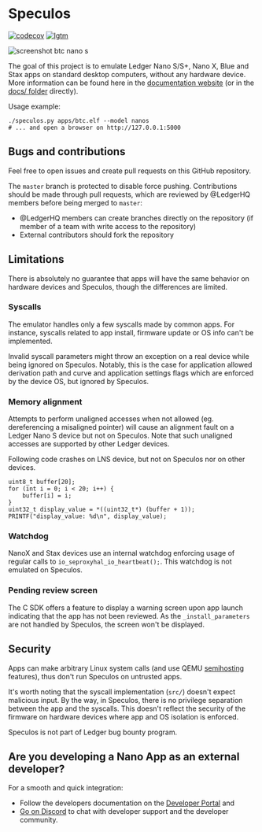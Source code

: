 # Speculos

[![codecov](https://codecov.io/gh/LedgerHQ/speculos/branch/master/graph/badge.svg)](https://codecov.io/gh/LedgerHQ/speculos)
[![lgtm](https://img.shields.io/lgtm/alerts/g/LedgerHQ/speculos.svg?logo=lgtm&logoWidth=18)](https://lgtm.com/projects/g/LedgerHQ/speculos/alerts/)

![screenshot btc nano s](https://raw.githubusercontent.com/LedgerHQ/speculos/master/docs/screenshot-api-nanos-btc.png)

The goal of this project is to emulate Ledger Nano S/S+, Nano X, Blue and Stax apps on
standard desktop computers, without any hardware device. More information can
be found here in the
[documentation website](https://ledgerhq.github.io/speculos) (or in the
[docs/ folder](docs/) directly).

Usage example:

```shell
./speculos.py apps/btc.elf --model nanos
# ... and open a browser on http://127.0.0.1:5000
```

## Bugs and contributions

Feel free to open issues and create pull requests on this GitHub repository.

The `master` branch is protected to disable force pushing. Contributions should
be made through pull requests, which are reviewed by @LedgerHQ members before
being merged to `master`:

- @LedgerHQ members can create branches directly on the repository (if member of
  a team with write access to the repository)
- External contributors should fork the repository


## Limitations

There is absolutely no guarantee that apps will have the same behavior on
hardware devices and Speculos, though the differences are limited.

### Syscalls

The emulator handles only a few syscalls made by common apps. For instance,
syscalls related to app install, firmware update or OS info can't be
implemented.

Invalid syscall parameters might throw an exception on a real device while
being ignored on Speculos.
Notably, this is the case for application allowed derivation path and curve and
application settings flags which are enforced by the device OS, but ignored by
Speculos.

### Memory alignment

Attempts to perform unaligned accesses when not allowed (eg. dereferencing a
misaligned pointer) will cause an alignment fault on a Ledger Nano S device but
not on Speculos. Note that such unaligned accesses are supported by other
Ledger devices.

Following code crashes on LNS device, but not on Speculos nor on other devices.
```
uint8_t buffer[20];
for (int i = 0; i < 20; i++) {
    buffer[i] = i;
}
uint32_t display_value = *((uint32_t*) (buffer + 1));
PRINTF("display_value: %d\n", display_value);
```

### Watchdog

NanoX and Stax devices use an internal watchdog enforcing usage of regular
calls to `io_seproxyhal_io_heartbeat();`. This watchdog is not emulated on
Speculos.

### Pending review screen

The C SDK offers a feature to display a warning screen upon app launch
indicating that the app has not been reviewed.
As the `_install_parameters` are not handled by Speculos, the screen won't be displayed.


## Security

Apps can make arbitrary Linux system calls (and use QEMU
[semihosting](docs/user/semihosting.md) features), thus don't run Speculos on
untrusted apps.

It's worth noting that the syscall implementation (`src/`) doesn't expect
malicious input. By the way, in Speculos, there is no privilege separation
between the app and the syscalls. This doesn't reflect the security of the
firmware on hardware devices where app and OS isolation is enforced.

Speculos is not part of Ledger bug bounty program.


## Are you developing a Nano App as an external developer?

For a smooth and quick integration:
- Follow the developers documentation on the [Developer Portal](https://developers.ledger.com/docs/nano-app/introduction/) and 
- [Go on Discord](https://developers.ledger.com/discord-pro/) to chat with developer support and the developer community.
